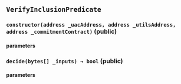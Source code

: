 ## `VerifyInclusionPredicate`



### `constructor(address _uacAddress, address _utilsAddress, address _commitmentContract)` (public)



#### parameters
### `decide(bytes[] _inputs) → bool` (public)



#### parameters
